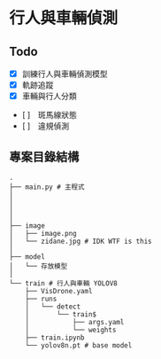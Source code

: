 # 行人與車輛偵測

## Todo
- [X] 訓練行人與車輛偵測模型
- [X] 軌跡追蹤
- [X] 車輛與行人分類
- [ ]　斑馬線狀態
- [ ]　違規偵測


## 專案目錄結構

```
.
├── main.py # 主程式
│
│
│
│
├── image
│   ├── image.png
│   └── zidane.jpg # IDK WTF is this
│
├── model
│   └── 存放模型
│
└── train # 行人與車輛 YOLOV8
    ├── VisDrone.yaml
    ├── runs
    │   └── detect
    │       └── train$
    │           ├── args.yaml
    │           └── weights
    ├── train.ipynb
    └── yolov8n.pt # base model
```
